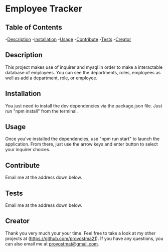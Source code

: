 # Employee Tracker
  

  ## Table of Contents
  -[Description](#description)
  -[Installation](#installation)
  -[Usage](#usage)
  -[Contribute](#contribute)
  -[Tests](#tests)
  -[Creator](#creator)

  ## Description
  This project makes use of inquirer and mysql in order to make a interactable database of employees. You can see the departments, roles, employees as well as add a department, role, or employee.

  ## Installation
  You just need to install the dev dependencies via the package.json file. Just run "npm install" from the terminal.

  ## Usage
  Once you've installed the dependencies, use "npm run start" to launch the application. From there, just use the arrow keys and enter button to select your inquirer choices.

  ## Contribute
  Email me at the address down below.

  ## Tests
  Email me at the address down below.

  ## Creator
  Thank you very much your your time. Feel free to take a look at my other projects at (https://github.com/provostma21).
  If you have any questions, you can also email me at provostmat@gmail.com.
